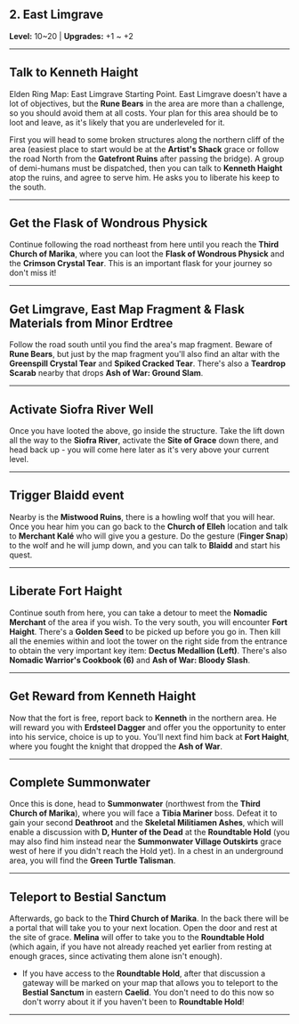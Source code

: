 ## <a name="east-limgrave"></a>2. East Limgrave

**Level:** 10~20 | **Upgrades:** +1 ~ +2

---

## **Talk to Kenneth Haight**

Elden Ring Map: East Limgrave Starting Point. East Limgrave doesn't have a lot of objectives, but the **Rune Bears** in the area are more than a challenge, so you should avoid them at all costs. Your plan for this area should be to loot and leave, as it's likely that you are underleveled for it.

First you will head to some broken structures along the northern cliff of the area (easiest place to start would be at the **Artist's Shack** grace or follow the road North from the **Gatefront Ruins** after passing the bridge). A group of demi-humans must be dispatched, then you can talk to **Kenneth Haight** atop the ruins, and agree to serve him. He asks you to liberate his keep to the south.

---

## **Get the Flask of Wondrous Physick**

Continue following the road northeast from here until you reach the **Third Church of Marika**, where you can loot the **Flask of Wondrous Physick** and the **Crimson Crystal Tear**. This is an important flask for your journey so don't miss it!

---

## **Get Limgrave, East Map Fragment & Flask Materials from Minor Erdtree**

Follow the road south until you find the area's map fragment. Beware of **Rune Bears**, but just by the map fragment you'll also find an altar with the **Greenspill Crystal Tear** and **Spiked Cracked Tear**. There's also a **Teardrop Scarab** nearby that drops **Ash of War: Ground Slam**.

---

## **Activate Siofra River Well**

Once you have looted the above, go inside the structure. Take the lift down all the way to the **Siofra River**, activate the **Site of Grace** down there, and head back up - you will come here later as it's very above your current level.

---

## **Trigger Blaidd event**

Nearby is the **Mistwood Ruins**, there is a howling wolf that you will hear. Once you hear him you can go back to the **Church of Elleh** location and talk to **Merchant Kalé** who will give you a gesture. Do the gesture (**Finger Snap**) to the wolf and he will jump down, and you can talk to **Blaidd** and start his quest.

---

## **Liberate Fort Haight**

Continue south from here, you can take a detour to meet the **Nomadic Merchant** of the area if you wish. To the very south, you will encounter **Fort Haight**. There's a **Golden Seed** to be picked up before you go in. Then kill all the enemies within and loot the tower on the right side from the entrance to obtain the very important key item: **Dectus Medallion (Left)**. There's also **Nomadic Warrior's Cookbook (6)** and **Ash of War: Bloody Slash**.

---

## **Get Reward from Kenneth Haight**

Now that the fort is free, report back to **Kenneth** in the northern area. He will reward you with **Erdsteel Dagger** and offer you the opportunity to enter into his service, choice is up to you. You'll next find him back at **Fort Haight**, where you fought the knight that dropped the **Ash of War**.

---

## **Complete Summonwater**

Once this is done, head to **Summonwater** (northwest from the **Third Church of Marika**), where you will face a **Tibia Mariner** boss. Defeat it to gain your second **Deathroot** and the **Skeletal Militiamen Ashes**, which will enable a discussion with **D, Hunter of the Dead** at the **Roundtable Hold** (you may also find him instead near the **Summonwater Village Outskirts** grace west of here if you didn't reach the Hold yet). In a chest in an underground area, you will find the **Green Turtle Talisman**.

---

## **Teleport to Bestial Sanctum**

Afterwards, go back to the **Third Church of Marika**. In the back there will be a portal that will take you to your next location. Open the door and rest at the site of grace. **Melina** will offer to take you to the **Roundtable Hold** (which again, if you have not already reached yet earlier from resting at enough graces, since activating them alone isn't enough).

*   If you have access to the **Roundtable Hold**, after that discussion a gateway will be marked on your map that allows you to teleport to the **Bestial Sanctum** in eastern **Caelid**. You don't need to do this now so don't worry about it if you haven't been to **Roundtable Hold**!

---